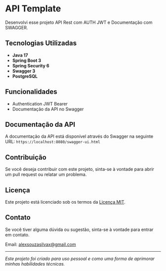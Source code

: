 # API Template

Desenvolvi esse projeto API Rest com AUTH JWT e Documentação com SWAGGER.

## Tecnologias Utilizadas

- **Java 17**
- **Spring Boot 3**
- **Spring Security 6**
- **Swagger 3**
- **PostgreSQL**

## Funcionalidades

- Authentication JWT Bearer
- Documentação da API no Swagger

## Documentação da API

A documentação da API está disponível através do Swagger na seguinte URL: `https://localhost:8080/swagger-ui.html`

## Contribuição

Se você deseja contribuir com este projeto, sinta-se à vontade para abrir um pull request ou relatar um problema.

## Licença

Este projeto está licenciado sob os termos da [Licença MIT](LICENSE).

## Contato

Se você tiver alguma dúvida ou sugestão, sinta-se à vontade para entrar em contato.

Email: alexsouzasilvax@gmail.com

---

_Este projeto foi criado para uso pessoal e como uma forma de aprimorar minhas habilidades técnicas._
